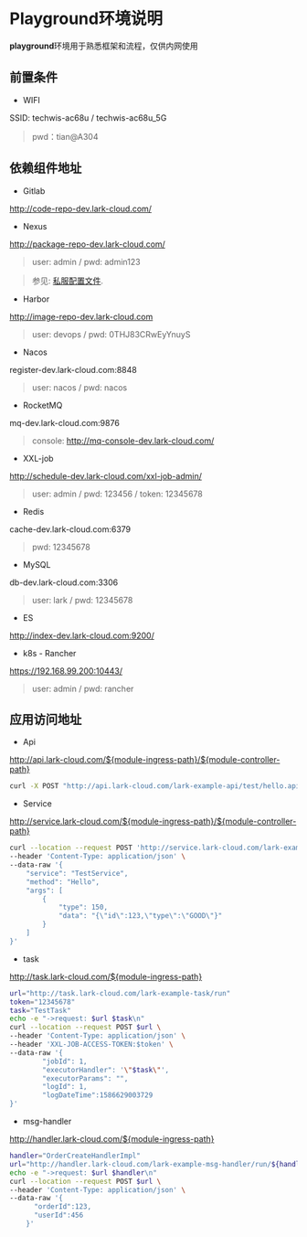 # Playground环境说明

**playground**环境用于熟悉框架和流程，仅供内网使用

## 前置条件
* WIFI 

SSID: techwis-ac68u / techwis-ac68u_5G 
  
> pwd：tian@A304

## 依赖组件地址

* Gitlab

http://code-repo-dev.lark-cloud.com/

* Nexus

http://package-repo-dev.lark-cloud.com/

> user: admin / pwd: admin123

> 参见: [私服配置文件](config/playground/nexus/settings.xml).  

* Harbor
  
http://image-repo-dev.lark-cloud.com

> user: devops / pwd: 0THJ83CRwEyYnuyS

* Nacos

register-dev.lark-cloud.com:8848

> user: nacos / pwd: nacos

* RocketMQ

mq-dev.lark-cloud.com:9876

> console: http://mq-console-dev.lark-cloud.com/

* XXL-job

http://schedule-dev.lark-cloud.com/xxl-job-admin/

> user: admin / pwd: 123456 / token: 12345678

* Redis

cache-dev.lark-cloud.com:6379

> pwd: 12345678

* MySQL

db-dev.lark-cloud.com:3306

> user: lark / pwd: 12345678

* ES

http://index-dev.lark-cloud.com:9200/

* k8s - Rancher 

https://192.168.99.200:10443/

> user: admin / pwd: rancher

## 应用访问地址

* Api

http://api.lark-cloud.com/${module-ingress-path}/${module-controller-path}

```bash
curl -X POST "http://api.lark-cloud.com/lark-example-api/test/hello.api" -d "id=123&name=xxx"
```

* Service

http://service.lark-cloud.com/${module-ingress-path}/${module-controller-path}

```bash
curl --location --request POST 'http://service.lark-cloud.com/lark-example-service/lark/TestService/Hello' \
--header 'Content-Type: application/json' \
--data-raw '{
	"service": "TestService",
	"method": "Hello",
	"args": [
		{
			"type": 150,
			"data": "{\"id\":123,\"type\":\"GOOD\"}"
		}
	]
}'
```

* task

http://task.lark-cloud.com/${module-ingress-path}

```bash
url="http://task.lark-cloud.com/lark-example-task/run"
token="12345678"
task="TestTask"
echo -e "->request: $url $task\n"
curl --location --request POST $url \
--header 'Content-Type: application/json' \
--header 'XXL-JOB-ACCESS-TOKEN:$token' \
--data-raw '{
        "jobId": 1,
        "executorHandler": '\"$task\"',
        "executorParams": "",
        "logId": 1,
        "logDateTime":1586629003729
}'
```

* msg-handler

http://handler.lark-cloud.com/${module-ingress-path}

```bash
handler="OrderCreateHandlerImpl"
url="http://handler.lark-cloud.com/lark-example-msg-handler/run/${handler}"
echo -e "->request: $url $handler\n"
curl --location --request POST $url \
--header 'Content-Type: application/json' \
--data-raw '{
      "orderId":123,
      "userId":456
    }'
```